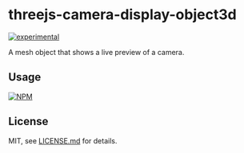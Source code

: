 # threejs-camera-display-object3d

[![experimental](http://badges.github.io/stability-badges/dist/experimental.svg)](http://github.com/badges/stability-badges)

A mesh object that shows a live preview of a camera.

## Usage

[![NPM](https://nodei.co/npm/threejs-camera-display-object3d.png)](https://nodei.co/npm/threejs-camera-display-object3d/)

## License

MIT, see [LICENSE.md](http://github.com/bunnybones1/threejs-camera-display-object3d/blob/master/LICENSE.md) for details.
